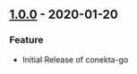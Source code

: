 ## [1.0.0](https://github.com/conekta/conekta-php/releases/tag/v1.0.0) - 2020-01-20
### Feature
- Initial Release of conekta-go
